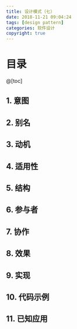 ```yaml
---
title: 设计模式（七）
date: 2018-11-21 09:04:24
tags: [design pattern]
categories: 软件设计
copyright: true
---
```


# 目录

@[toc]



## 1. 意图

## 2. 别名

## 3. 动机

## 4. 适用性

## 5. 结构

## 6. 参与者

## 7. 协作

## 8. 效果

## 9. 实现

## 10. 代码示例

## 11. 已知应用